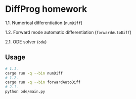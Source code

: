 # DiffProg homework

1.1. Numerical differentiation (`numDiff`)

1.2. Forward mode automatic differentiation (`forwardAutoDiff`)

2.1. ODE solver (`ode`)

## Usage

```bash
# 1.1.
cargo run -q --bin numDiff
# 1.2.
cargo run -q --bin forwardAutoDiff
# 2.1.
python ode/main.py
```
